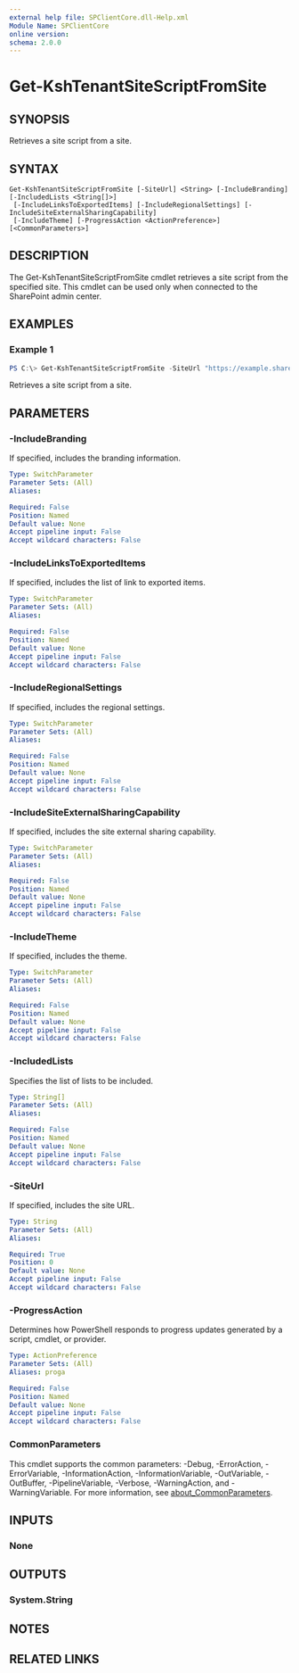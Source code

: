 ```yaml
---
external help file: SPClientCore.dll-Help.xml
Module Name: SPClientCore
online version:
schema: 2.0.0
---
```


# Get-KshTenantSiteScriptFromSite

## SYNOPSIS
Retrieves a site script from a site.

## SYNTAX

```
Get-KshTenantSiteScriptFromSite [-SiteUrl] <String> [-IncludeBranding] [-IncludedLists <String[]>]
 [-IncludeLinksToExportedItems] [-IncludeRegionalSettings] [-IncludeSiteExternalSharingCapability]
 [-IncludeTheme] [-ProgressAction <ActionPreference>] [<CommonParameters>]
```

## DESCRIPTION
The Get-KshTenantSiteScriptFromSite cmdlet retrieves a site script from the specified site. This cmdlet can be used only when connected to the SharePoint admin center.

## EXAMPLES

### Example 1
```powershell
PS C:\> Get-KshTenantSiteScriptFromSite -SiteUrl "https://example.sharepoint.com/sites/japan"
```

Retrieves a site script from a site.

## PARAMETERS

### -IncludeBranding
If specified, includes the branding information.

```yaml
Type: SwitchParameter
Parameter Sets: (All)
Aliases:

Required: False
Position: Named
Default value: None
Accept pipeline input: False
Accept wildcard characters: False
```

### -IncludeLinksToExportedItems
If specified, includes the list of link to exported items.

```yaml
Type: SwitchParameter
Parameter Sets: (All)
Aliases:

Required: False
Position: Named
Default value: None
Accept pipeline input: False
Accept wildcard characters: False
```

### -IncludeRegionalSettings
If specified, includes the regional settings.

```yaml
Type: SwitchParameter
Parameter Sets: (All)
Aliases:

Required: False
Position: Named
Default value: None
Accept pipeline input: False
Accept wildcard characters: False
```

### -IncludeSiteExternalSharingCapability
If specified, includes the site external sharing capability.

```yaml
Type: SwitchParameter
Parameter Sets: (All)
Aliases:

Required: False
Position: Named
Default value: None
Accept pipeline input: False
Accept wildcard characters: False
```

### -IncludeTheme
If specified, includes the theme.

```yaml
Type: SwitchParameter
Parameter Sets: (All)
Aliases:

Required: False
Position: Named
Default value: None
Accept pipeline input: False
Accept wildcard characters: False
```

### -IncludedLists
Specifies the list of lists to be included.

```yaml
Type: String[]
Parameter Sets: (All)
Aliases:

Required: False
Position: Named
Default value: None
Accept pipeline input: False
Accept wildcard characters: False
```

### -SiteUrl
If specified, includes the site URL.

```yaml
Type: String
Parameter Sets: (All)
Aliases:

Required: True
Position: 0
Default value: None
Accept pipeline input: False
Accept wildcard characters: False
```

### -ProgressAction
Determines how PowerShell responds to progress updates generated by a script, cmdlet, or provider.

```yaml
Type: ActionPreference
Parameter Sets: (All)
Aliases: proga

Required: False
Position: Named
Default value: None
Accept pipeline input: False
Accept wildcard characters: False
```

### CommonParameters
This cmdlet supports the common parameters: -Debug, -ErrorAction, -ErrorVariable, -InformationAction, -InformationVariable, -OutVariable, -OutBuffer, -PipelineVariable, -Verbose, -WarningAction, and -WarningVariable. For more information, see [about_CommonParameters](http://go.microsoft.com/fwlink/?LinkID=113216).

## INPUTS

### None

## OUTPUTS

### System.String

## NOTES

## RELATED LINKS
